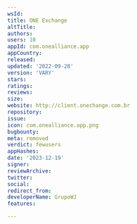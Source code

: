 ```yaml
---
wsId: 
title: ONE Exchange
altTitle: 
authors: 
users: 10
appId: com.onealliance.app
appCountry: 
released: 
updated: '2022-09-28'
version: 'VARY'
stars: 
ratings: 
reviews: 
size: 
website: http://client.onechange.com.br
repository: 
issue: 
icon: com.onealliance.app.png
bugbounty: 
meta: removed
verdict: fewusers
appHashes: 
date: '2023-12-19'
signer: 
reviewArchive: 
twitter: 
social: 
redirect_from: 
developerName: GrupoWJ
features: 

---
```


